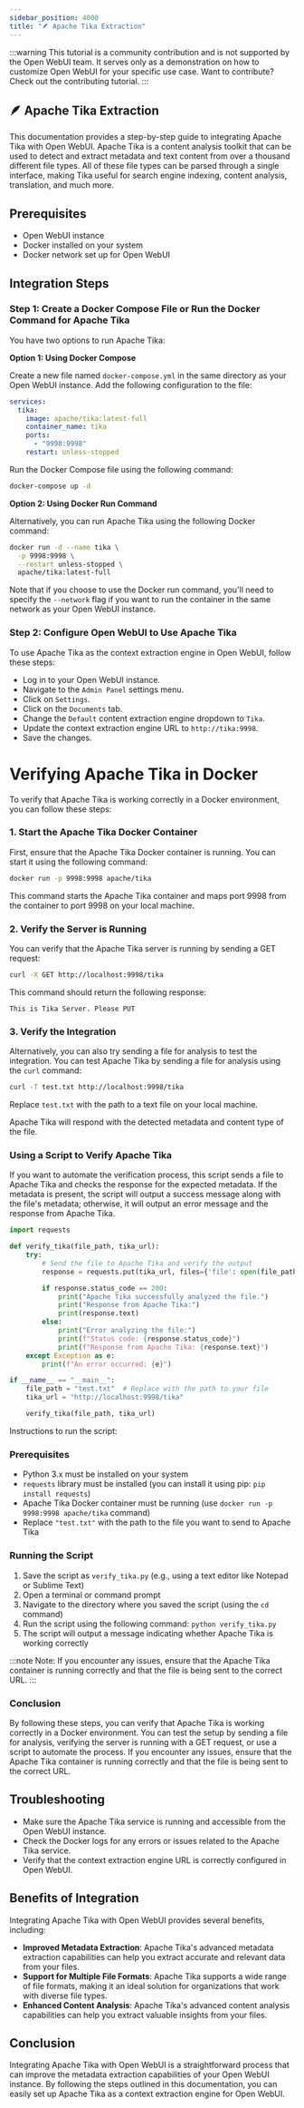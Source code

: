 ```yaml
---
sidebar_position: 4000
title: "🪶 Apache Tika Extraction"
---
```


:::warning
This tutorial is a community contribution and is not supported by the Open WebUI team. It serves only as a demonstration on how to customize Open WebUI for your specific use case. Want to contribute? Check out the contributing tutorial.
:::

## 🪶 Apache Tika Extraction

This documentation provides a step-by-step guide to integrating Apache Tika with Open WebUI. Apache Tika is a content analysis toolkit that can be used to detect and extract metadata and text content from over a thousand different file types. All of these file types can be parsed through a single interface, making Tika useful for search engine indexing, content analysis, translation, and much more.

Prerequisites
------------

- Open WebUI instance
- Docker installed on your system
- Docker network set up for Open WebUI

Integration Steps
----------------

### Step 1: Create a Docker Compose File or Run the Docker Command for Apache Tika

You have two options to run Apache Tika:

**Option 1: Using Docker Compose**

Create a new file named `docker-compose.yml` in the same directory as your Open WebUI instance. Add the following configuration to the file:

```yml
services:
  tika:
    image: apache/tika:latest-full
    container_name: tika
    ports:
      - "9998:9998"
    restart: unless-stopped
```

Run the Docker Compose file using the following command:

```bash
docker-compose up -d
```

**Option 2: Using Docker Run Command**

Alternatively, you can run Apache Tika using the following Docker command:

```bash
docker run -d --name tika \
  -p 9998:9998 \
  --restart unless-stopped \
  apache/tika:latest-full
```

Note that if you choose to use the Docker run command, you'll need to specify the `--network` flag if you want to run the container in the same network as your Open WebUI instance.

### Step 2: Configure Open WebUI to Use Apache Tika

To use Apache Tika as the context extraction engine in Open WebUI, follow these steps:

- Log in to your Open WebUI instance.
- Navigate to the `Admin Panel` settings menu.
- Click on `Settings`.
- Click on the `Documents` tab.
- Change the `Default` content extraction engine dropdown to `Tika`.
- Update the context extraction engine URL to `http://tika:9998`.
- Save the changes.

Verifying Apache Tika in Docker
=====================================

To verify that Apache Tika is working correctly in a Docker environment, you can follow these steps:

### 1. Start the Apache Tika Docker Container

First, ensure that the Apache Tika Docker container is running. You can start it using the following command:

```bash
docker run -p 9998:9998 apache/tika
```

This command starts the Apache Tika container and maps port 9998 from the container to port 9998 on your local machine.

### 2. Verify the Server is Running

You can verify that the Apache Tika server is running by sending a GET request:

```bash
curl -X GET http://localhost:9998/tika
```

This command should return the following response:

```
This is Tika Server. Please PUT
```

### 3. Verify the Integration

Alternatively, you can also try sending a file for analysis to test the integration. You can test Apache Tika by sending a file for analysis using the `curl` command:

```bash
curl -T test.txt http://localhost:9998/tika
```

Replace `test.txt` with the path to a text file on your local machine.

Apache Tika will respond with the detected metadata and content type of the file.

### Using a Script to Verify Apache Tika

If you want to automate the verification process, this script sends a file to Apache Tika and checks the response for the expected metadata. If the metadata is present, the script will output a success message along with the file's metadata; otherwise, it will output an error message and the response from Apache Tika.

```python
import requests

def verify_tika(file_path, tika_url):
    try:
        # Send the file to Apache Tika and verify the output
        response = requests.put(tika_url, files={'file': open(file_path, 'rb')})

        if response.status_code == 200:
            print("Apache Tika successfully analyzed the file.")
            print("Response from Apache Tika:")
            print(response.text)
        else:
            print("Error analyzing the file:")
            print(f"Status code: {response.status_code}")
            print(f"Response from Apache Tika: {response.text}")
    except Exception as e:
        print(f"An error occurred: {e}")

if __name__ == "__main__":
    file_path = "test.txt"  # Replace with the path to your file
    tika_url = "http://localhost:9998/tika"

    verify_tika(file_path, tika_url)
```

Instructions to run the script:

### Prerequisites

- Python 3.x must be installed on your system
- `requests` library must be installed (you can install it using pip: `pip install requests`)
- Apache Tika Docker container must be running (use `docker run -p 9998:9998 apache/tika` command)
- Replace `"test.txt"` with the path to the file you want to send to Apache Tika

### Running the Script

1. Save the script as `verify_tika.py` (e.g., using a text editor like Notepad or Sublime Text)
2. Open a terminal or command prompt
3. Navigate to the directory where you saved the script (using the `cd` command)
4. Run the script using the following command: `python verify_tika.py`
5. The script will output a message indicating whether Apache Tika is working correctly

:::note
Note: If you encounter any issues, ensure that the Apache Tika container is running correctly and that the file is being sent to the correct URL.
:::

### Conclusion

By following these steps, you can verify that Apache Tika is working correctly in a Docker environment. You can test the setup by sending a file for analysis, verifying the server is running with a GET request, or use a script to automate the process. If you encounter any issues, ensure that the Apache Tika container is running correctly and that the file is being sent to the correct URL.

Troubleshooting
--------------

- Make sure the Apache Tika service is running and accessible from the Open WebUI instance.
- Check the Docker logs for any errors or issues related to the Apache Tika service.
- Verify that the context extraction engine URL is correctly configured in Open WebUI.

Benefits of Integration
----------------------

Integrating Apache Tika with Open WebUI provides several benefits, including:

- **Improved Metadata Extraction**: Apache Tika's advanced metadata extraction capabilities can help you extract accurate and relevant data from your files.
- **Support for Multiple File Formats**: Apache Tika supports a wide range of file formats, making it an ideal solution for organizations that work with diverse file types.
- **Enhanced Content Analysis**: Apache Tika's advanced content analysis capabilities can help you extract valuable insights from your files.

Conclusion
----------

Integrating Apache Tika with Open WebUI is a straightforward process that can improve the metadata extraction capabilities of your Open WebUI instance. By following the steps outlined in this documentation, you can easily set up Apache Tika as a context extraction engine for Open WebUI.
